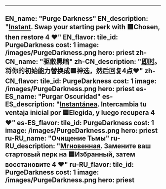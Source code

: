 ---

EN_name: "Purge Darkness"
EN_description: "<u><u>Instant</u></u>. Swap your starting perk with 🟦Chosen, then restore 4 ❤️"
EN_flavor: 
tile_id: PurgeDarkness
cost: 1
image: /images/PurgeDarkness.png
hero: priest
zh-CN_name: "驱散黑暗"
zh-CN_description: "<u><u>即时</u></u>。将你的初始能力替换成🟦神选，然后回复4点❤️"
zh-CN_flavor: 
tile_id: PurgeDarkness
cost: 1
image: /images/PurgeDarkness.png
hero: priest
es-ES_name: "Purgar Oscuridad"
es-ES_description: "<u><u>Instantánea</u></u>. Intercambia tu ventaja inicial por 🟦Elegida, y luego recupera 4 ❤️"
es-ES_flavor: 
tile_id: PurgeDarkness
cost: 1
image: /images/PurgeDarkness.png
hero: priest
ru-RU_name: "Очищение Тьмы"
ru-RU_description: "<u><u>Мгновенная</u></u>. Замените ваш стартовый перк на 🟦Избранный, затем восстановите 4 ❤️"
ru-RU_flavor: 
tile_id: PurgeDarkness
cost: 1
image: /images/PurgeDarkness.png
hero: priest
---